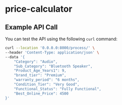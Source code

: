 # price-calculator

## Example API Call

You can test the API using the following `curl` command:

```bash
curl --location '0.0.0.0:8000/process/' \
--header 'Content-Type: application/json' \
--data '{
    "Category": "Audio",
    "Sub_Category": "Bluetooth Speaker",
    "Product_Age_Years1": 9,
    "brand_tier": "Premium",
    "warranty_period": "6 months",
    "Condition_Tier": "Very Good",
    "Functional_Status": "Fully Functional",
    "Best_Online_Price": 4500
}'
```